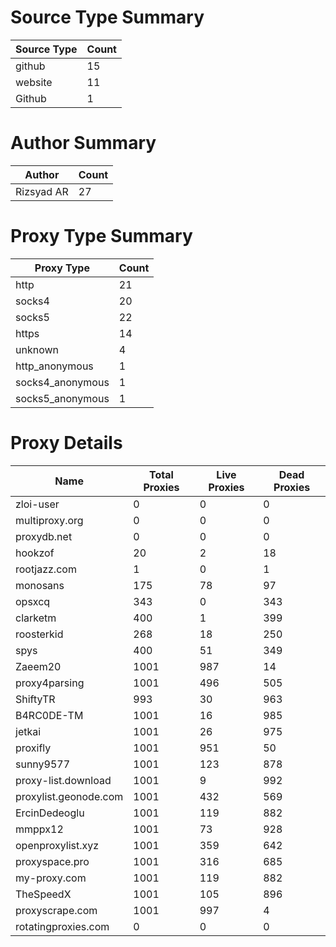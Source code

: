 # Source Type Summary

| Source Type | Count |
|-------------|-------|
| github | 15 |
| website | 11 |
| Github | 1 |


# Author Summary

| Author | Count |
|--------|-------|
| Rizsyad AR | 27 |


# Proxy Type Summary

| Proxy Type | Count |
|------------|-------|
| http | 21 |
| socks4 | 20 |
| socks5 | 22 |
| https | 14 |
| unknown | 4 |
| http_anonymous | 1 |
| socks4_anonymous | 1 |
| socks5_anonymous | 1 |


# Proxy Details

| Name | Total Proxies | Live Proxies | Dead Proxies |
|------|---------------|--------------|---------------|
| zloi-user | 0 | 0 | 0 |
| multiproxy.org | 0 | 0 | 0 |
| proxydb.net | 0 | 0 | 0 |
| hookzof | 20 | 2 | 18 |
| rootjazz.com | 1 | 0 | 1 |
| monosans | 175 | 78 | 97 |
| opsxcq | 343 | 0 | 343 |
| clarketm | 400 | 1 | 399 |
| roosterkid | 268 | 18 | 250 |
| spys | 400 | 51 | 349 |
| Zaeem20 | 1001 | 987 | 14 |
| proxy4parsing | 1001 | 496 | 505 |
| ShiftyTR | 993 | 30 | 963 |
| B4RC0DE-TM | 1001 | 16 | 985 |
| jetkai | 1001 | 26 | 975 |
| proxifly | 1001 | 951 | 50 |
| sunny9577 | 1001 | 123 | 878 |
| proxy-list.download | 1001 | 9 | 992 |
| proxylist.geonode.com | 1001 | 432 | 569 |
| ErcinDedeoglu | 1001 | 119 | 882 |
| mmppx12 | 1001 | 73 | 928 |
| openproxylist.xyz | 1001 | 359 | 642 |
| proxyspace.pro | 1001 | 316 | 685 |
| my-proxy.com | 1001 | 119 | 882 |
| TheSpeedX | 1001 | 105 | 896 |
| proxyscrape.com | 1001 | 997 | 4 |
| rotatingproxies.com | 0 | 0 | 0 |
